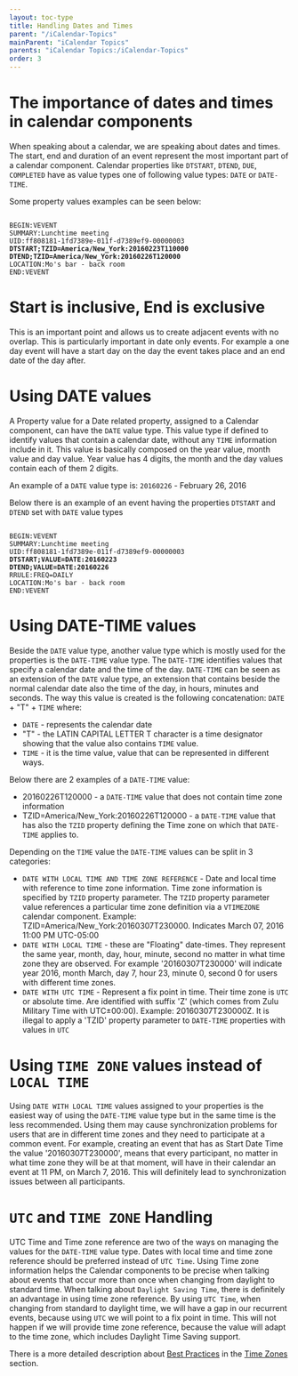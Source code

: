 ```yaml
---
layout: toc-type
title: Handling Dates and Times
parent: "/iCalendar-Topics"
mainParent: "iCalendar Topics"
parents: "iCalendar Topics:/iCalendar-Topics"
order: 3
---
```


# The importance of dates and times in calendar components

When speaking about a calendar, we are speaking  about dates and times.
The start, end and duration of an event represent the most important part of a calendar component.
Calendar properties like `DTSTART`, `DTEND`, `DUE`, `COMPLETED` have as value types one of following value types: `DATE` or `DATE-TIME`.

Some property values examples can be seen below:

<pre><code>
BEGIN:VEVENT
SUMMARY:Lunchtime meeting
UID:ff808181-1fd7389e-011f-d7389ef9-00000003
<strong>DTSTART;TZID=America/New_York:20160223T110000
DTEND;TZID=America/New_York:20160226T120000</strong>
LOCATION:Mo's bar - back room
END:VEVENT
</code></pre>

# Start is inclusive, End is exclusive
This is an important point and allows us to create adjacent events with no overlap. This is particularly important in date only events. For example a one day event will have a start day on the day the event takes place and an end date of the day after.


# Using DATE values
A Property value for a Date related property, assigned to a Calendar component, can have the `DATE` value type.
This value type if defined to identify values that contain a calendar date, without any `TIME` information include in it.
This value is basically composed on the year value, month value and day value.
Year value has 4 digits, the month and the day values contain each of them 2 digits.

An example of a `DATE` value type is:
`20160226` - February 26, 2016

Below there is an example of an event having the properties `DTSTART` and `DTEND` set with `DATE` value types
<pre><code>
BEGIN:VEVENT
SUMMARY:Lunchtime meeting
UID:ff808181-1fd7389e-011f-d7389ef9-00000003
<strong>DTSTART;VALUE=DATE:20160223
DTEND;VALUE=DATE:20160226</strong>
RRULE:FREQ=DAILY
LOCATION:Mo's bar - back room
END:VEVENT
</code></pre>

# Using DATE-TIME values

Beside the `DATE` value type, another value type which is mostly used for the properties is the `DATE-TIME` value type.
The `DATE-TIME` identifies values that specify a calendar date and the time of the day.
`DATE-TIME` can be seen as an extension of the `DATE` value type, an extension that contains beside the normal calendar date also the time of the day, in hours, minutes and seconds.
The way this value is created is the following concatenation:
`DATE` + "T" + `TIME` where:
* `DATE` - represents the calendar date
* "T" - the LATIN CAPITAL LETTER T character is a time designator showing that the value also contains `TIME` value.
* `TIME` - it is the time value, value that can be represented in different ways.

Below there are 2 examples of a `DATE-TIME` value:
* 20160226T120000 - a `DATE-TIME` value that does not contain time zone information
* TZID=America/New_York:20160226T120000 - a `DATE-TIME` value that has also the `TZID` property defining the Time zone on which that `DATE-TIME` applies to.

Depending on the `TIME` value the `DATE-TIME` values can be split in 3 categories:
* `DATE WITH LOCAL TIME AND TIME ZONE REFERENCE` - Date and local time with reference to time zone information. Time zone information is specified by `TZID` property parameter. The `TZID` property parameter value references a particular time zone definition
via a `VTIMEZONE` calendar component.
Example:
TZID=America/New_York:20160307T230000. Indicates March 07, 2016 11:00 PM UTC-05:00
* `DATE WITH LOCAL TIME` - these are "Floating" date-times. They represent the same year, month, day, hour, minute, second no matter
in what time zone they are observed. For example '20160307T230000' will indicate year 2016, month March, day 7, hour 23, minute 0, second 0 for users with different time zones.
* `DATE WITH UTC TIME` - Represent a fix point in time. Their time zone is `UTC` or absolute time. Are identified with suffix 'Z' (which comes from Zulu Military Time with UTC±00:00).
Example: 20160307T230000Z.
It is illegal to apply a 'TZID' property parameter to `DATE-TIME` properties with values in `UTC`

# Using `TIME ZONE` values instead of `LOCAL TIME`

Using `DATE WITH LOCAL TIME` values assigned to your properties is the easiest way of using the `DATE-TIME` value type but in the same time is the less recommended.
Using them may cause synchronization problems for users that are in different time zones and they need to participate at a common event.
For example, creating an event that has as Start Date Time the value '20160307T230000', means that every participant, no matter in what time zone they will be at that moment, will have in their calendar an event at 11 PM, on March 7, 2016.
This will definitely lead to synchronization issues between all participants.

# `UTC` and `TIME ZONE` Handling

UTC Time and Time zone reference are two of the ways on managing the values for the `DATE-TIME` value type.
Dates with local time and time zone reference should be preferred instead of `UTC Time`. Using Time zone information helps the Calendar components to be precise when talking about events that occur more than once when changing from daylight to standard time.
When talking about `Daylight Saving Time`, there is definitely an advantage in using time zone reference. By using `UTC Time`, when changing from standard to daylight time, we will have a gap in our recurrent events, because using `UTC` we will point to a fix point in time.
This will not happen if we will provide time zone reference, because the value will adapt to the time zone, which includes Daylight Time Saving support.

There is a more detailed description about [Best Practices](/Time-Zones/Best-Practices/) in the [Time Zones](/Time-Zones/Time-Zones/) section.
